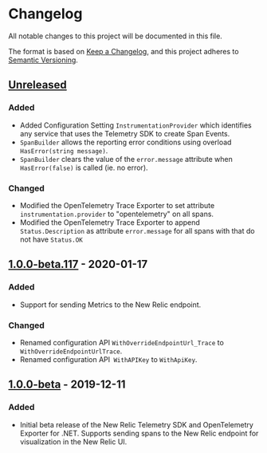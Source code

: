 # Changelog
All notable changes to this project will be documented in this file.

The format is based on [Keep a Changelog](https://keepachangelog.com/en/1.0.0/), and this project adheres to [Semantic Versioning](https://semver.org/spec/v2.0.0.html).

## [Unreleased]
### Added
- Added Configuration Setting `InstrumentationProvider` which identifies any service that uses the Telemetry SDK to create Span Events.
- `SpanBuilder` allows the reporting error conditions using overload `HasError(string message)`.
- `SpanBuilder` clears the value of the `error.message` attribute when `HasError(false)` is called (ie. no error).

### Changed
- Modified the OpenTelemetry Trace Exporter to set attribute `instrumentation.provider` to "opentelemetry" on all spans.
- Modified the OpenTelemetry Trace Exporter to append `Status.Description` as attribute `error.message` for all spans with that do not have `Status.OK`

## [1.0.0-beta.117] - 2020-01-17
### Added
- Support for sending Metrics to the New Relic endpoint.
### Changed
- Renamed configuration API `WithOverrideEndpointUrl_Trace` to `WithOverrideEndpointUrlTrace`.
- Renamed configuration API` WithAPIKey` to `WithApiKey`.

## [1.0.0-beta] - 2019-12-11
### Added
- Initial beta release of the New Relic Telemetry SDK and OpenTelemetry Exporter for .NET. Supports sending spans to the New Relic endpoint for visualization in the New Relic UI.



[Unreleased]: https://github.com/newrelic/newrelic-telemetry-sdk-dotnet/compare/76cb4c5..HEAD
[1.0.0-beta.117]: https://github.com/newrelic/newrelic-telemetry-sdk-dotnet/compare/v1.0.0-beta..76cb4c5
[1.0.0-beta]: https://github.com/newrelic/newrelic-telemetry-sdk-dotnet/releases/tag/v1.0.0-beta
